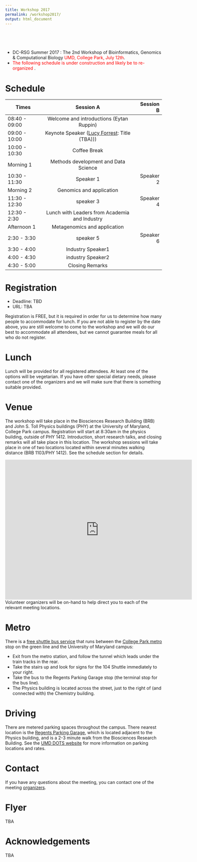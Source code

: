 ```yaml
---
title: Workshop 2017
permalink: /workshop2017/
output: html_document
---
```


&nbsp;

&nbsp;


* DC-RSG Summer 2017 : The 2nd Workshop of Bioinformatics, Genomics & Computational Biology <span style="color:red"> UMD, College Park, July 12th</span>. 
* <span style="color:red"> The following schedule is under construction and likely be to re-organized </span>.

# Schedule

| Times         | Session A     | Session B  |
| ------------- |:-------------:| ----------:|
| 08:40 - 09:00 | Welcome and introductions (Eytan Ruppin) |
| 09:00 - 10:00 | Keynote Speaker ([Lucy Forrest](https://neuroscience.nih.gov/forrest/Home.aspx): Title (TBA)))|
| 10:00 - 10:30 | Coffee Break                |
| Morning 1 | Methods development and Data Science
10:30 - 11:30      | Speaker 1      |   Speaker 2 |
| Morning 2 | Genomics and application
11:30 - 12:30 | speaker 3      |    Speaker 4 |
| 12:30 - 2:30 | Lunch with Leaders from Academia and Industry             |
| Afternoon 1 | Metagenomics and application
2:30 - 3:30 | speaker 5      |    Speaker 6 |
| 3:30 - 4:00 | Industry Speaker1            |
| 4:00 - 4:30 | industry Speaker2                |
| 4:30 - 5:00 | Closing Remarks                |



# Registration
 * Deadline: TBD
 * URL: TBA

Registration is FREE, but it is required in order for us to determine how many people to accommodate for lunch. If you are not able to register by the date above, you are still welcome to come to the workshop and we will do our best to accommodate all attendees, but we cannot guarantee meals for all who do not register.

# Lunch

Lunch will be provided for all registered attendees. At least one of the options will be vegetarian. If you have other special dietary needs, please contact one of the organizers and we will make sure that there is something suitable provided.

# Venue

The workshop will take place in the Biosciences Research Building (BRB) and John S. Toll Physics buildings (PHY) at the University of Maryland, College Park campus. Registration will start at 8:30am in the physics building, outside of PHY 1412. Introduction, short research talks, and closing remarks will all take place in this location. The workshop sessions will take place in one of two locations located within several minutes walking distance (BRB 1103/PHY 1412). See the schedule section for details.

<iframe src="https://www.google.com/maps/embed?pb=!1m18!1m12!1m3!1d1550.5816424233808!2d-76.94461960346305!3d38.988769605031734!2m3!1f0!2f0!3f0!3m2!1i1024!2i768!4f13.1!3m3!1m2!1s0x0%3A0x97cf5f9cc3eb592!2sThe+Biological+Sciences+Graduate+Program+(BISI)!5e0!3m2!1sen!2sus!4v1491058682249" width="600" height="450" frameborder="0" style="border:0" allowfullscreen></iframe>
Volunteer organizers will be on-hand to help direct you to each of the relevant meeting locations.


# Metro

There is a [free shuttle bus service](http://www.dots.umd.edu/schedules.html) that runs between the [College Park metro](http://www.wmata.com/rail/station_detail.cfm?station_id=79) stop on the green line and the University of Maryland campus:

* Exit from the metro station, and follow the tunnel which leads under the train tracks in the rear.
* Take the stairs up and look for signs for the 104 Shuttle immediately to your right.
* Take the bus to the Regents Parking Garage stop (the terminal stop for the bus line).
* The Physics building is located across the street, just to the right of (and connected with) the Chemistry building.

# Driving

There are metered parking spaces throughout the campus. There nearest location is the [Regents Parking Garage](https://goo.gl/maps/4ySBbiKtm7n), which is located adjacent to the Physics building, and is a 2-3 minute walk from the Biosciences Research Building. See the [UMD DOTS website](http://www.transportation.umd.edu/maps&apps.html) for more information on parking locations and rates.

# Contact

If you have any questions about the meeting, you can contact one of the meeting [organizers](https://iscb-dc-rsg.github.io/organizers/).

# Flyer

  TBA
  
  
# Acknowledgements

TBA
